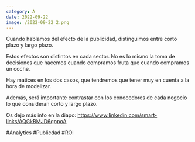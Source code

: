 ```yaml
--- 
category: A 
date: 2022-09-22 
image: /2022-09-22_2.png 
--- 
```


Cuando hablamos del efecto de la publicidad, distinguimos entre corto plazo y largo plazo.

Estos efectos son distintos en cada sector. No es lo mismo la toma de decisiones que hacemos cuando compramos fruta que cuando compramos un coche. 

Hay matices en los dos casos, que tendremos que tener muy en cuenta a la hora de modelizar. 

Además, será importante contrastar con los conocedores de cada negocio lo que consideran corto y largo plazo.

Os dejo más info en la diapo: https://www.linkedin.com/smart-links/AQGkBMJD6qppoA

#Analytics #Publicdad #ROI